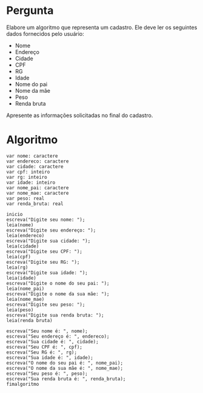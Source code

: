 # Pergunta
Elabore um algoritmo que representa um cadastro. Ele deve ler os seguintes dados fornecidos pelo usuário:

- Nome
- Endereço
- Cidade
- CPF
- RG
- Idade
- Nome do pai
- Nome da mãe
- Peso
- Renda bruta

Apresente as informações solicitadas no final do cadastro.

# Algoritmo

```portugol
var nome: caractere
var endereco: caractere
var cidade: caractere
var cpf: inteiro
var rg: inteiro
var idade: inteiro
var nome_pai: caractere
var nome_mae: caractere
var peso: real
var renda_bruta: real

inicio
escreva("Digite seu nome: ");
leia(nome)
escreva("Digite seu endereço: ");
leia(endereco)
escreva("Digite sua cidade: ");
leia(cidade)
escreva("Digite seu CPF: ");
leia(cpf)
escreva("Digite seu RG: ");
leia(rg)
escreva("Digite sua idade: ");
leia(idade)
escreva("Digite o nome do seu pai: ");
leia(nome_pai)
escreva("Digite o nome da sua mãe: ");
leia(nome_mae)
escreva("Digite seu peso: ");
leia(peso)
escreva("Digite sua renda bruta: ");
leia(renda bruta)

escreva("Seu nome é: ", nome);
escreva("Seu endereço é: ", endereco);
escreva("Sua cidade é: ", cidade);
escreva("Seu CPF é: ", cpf);
escreva("Seu RG é: ", rg);
escreva("Sua idade é: ", idade);
escreva("O nome do seu pai é: ", nome_pai);
escreva("O nome da sua mãe é: ", nome_mae);
escreva("Seu peso é: ", peso);
escreva("Sua renda bruta é: ", renda_bruta);
fimalgoritmo
```

